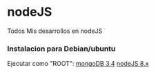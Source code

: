 # nodeJS
Todos Mis desarrollos en nodeJS

### Instalacion para Debian/ubuntu
Ejecutar como "ROOT":
[mongoDB 3.4](mongodb-org-3_4.sh)
[nodeJS 8.x](nodejs8-aptget.sh)
